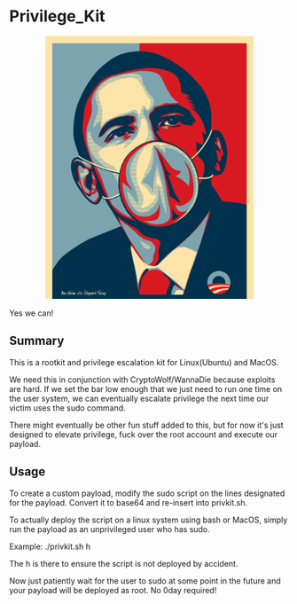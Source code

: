 # Privilege_Kit

<p align="center"><img src="yes_we_can.png"></p>
Yes we can!

## Summary
This is a rootkit and privilege escalation kit for Linux(Ubuntu) and MacOS.

We need this in conjunction with CryptoWolf/WannaDie because exploits are hard. If we set the bar low enough that we just need to run one time on the user system, we can eventually escalate privilege the next time our victim uses the sudo command. 

There might eventually be other fun stuff added to this, but for now it's just designed to elevate privilege, fuck over the root account and execute our payload.

## Usage
To create a custom payload, modify the sudo script on the lines designated for the payload. Convert it to base64 and re-insert into privkit.sh.

To actually deploy the script on a linux system using bash or MacOS, simply run the payload as an unprivileged user who has sudo.

Example: ./privkit.sh h

The h is there to ensure the script is not deployed by accident.

Now just patiently wait for the user to sudo at some point in the future and your payload will be deployed as root. No 0day required!
